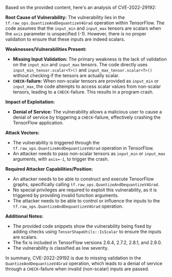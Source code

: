 Based on the provided content, here's an analysis of CVE-2022-29192:

**Root Cause of Vulnerability:**
The vulnerability lies in the `tf.raw_ops.QuantizeAndDequantizeV4Grad` operation within TensorFlow. The code assumes that the `input_min` and `input_max` tensors are scalars when the `axis` parameter is unspecified (-1). However, there is no proper validation to ensure that these inputs are indeed scalars.

**Weaknesses/Vulnerabilities Present:**
- **Missing Input Validation:** The primary weakness is the lack of validation on the `input_min` and `input_max` tensors. The code directly uses `input_min_tensor.scalar<T>()` and `input_max_tensor.scalar<T>()` without checking if the tensors are actually scalar.
- **`CHECK`-failure:** When non-scalar tensors are provided as `input_min` or `input_max`, the code attempts to access scalar values from non-scalar tensors, leading to a `CHECK`-failure. This results in a program crash.

**Impact of Exploitation:**
- **Denial of Service:** The vulnerability allows a malicious user to cause a denial of service by triggering a `CHECK`-failure, effectively crashing the TensorFlow application.

**Attack Vectors:**
- The vulnerability is triggered through the `tf.raw_ops.QuantizeAndDequantizeV4Grad` operation in TensorFlow.
- An attacker needs to pass non-scalar tensors as `input_min` or `input_max` arguments, with `axis=-1`, to trigger the crash.

**Required Attacker Capabilities/Position:**
- An attacker needs to be able to construct and execute TensorFlow graphs, specifically calling `tf.raw_ops.QuantizeAndDequantizeV4Grad`.
- No special privileges are required to exploit this vulnerability, as it is triggered by providing invalid function arguments.
- The attacker needs to be able to control or influence the inputs to the `tf.raw_ops.QuantizeAndDequantizeV4Grad` operation.

**Additional Notes:**
- The provided code snippets show the vulnerability being fixed by adding checks using `TensorShapeUtils::IsScalar` to ensure the inputs are scalars.
- The fix is included in TensorFlow versions 2.6.4, 2.7.2, 2.8.1, and 2.9.0.
- The vulnerability is classified as low severity.

In summary, CVE-2022-29192 is due to missing validation in the `QuantizeAndDequantizeV4Grad` operation, which leads to a denial of service through a `CHECK`-failure when invalid (non-scalar) inputs are passed.